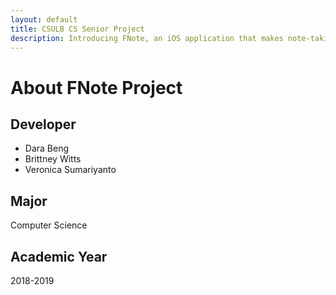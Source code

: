 ```yaml
---
layout: default
title: CSULB CS Senior Project
description: Introducing FNote, an iOS application that makes note-taking process easier when learning a language.
---
```


# About FNote Project

## Developer

- Dara Beng
- Brittney Witts
- Veronica Sumariyanto

## Major

Computer Science

## Academic Year

2018-2019